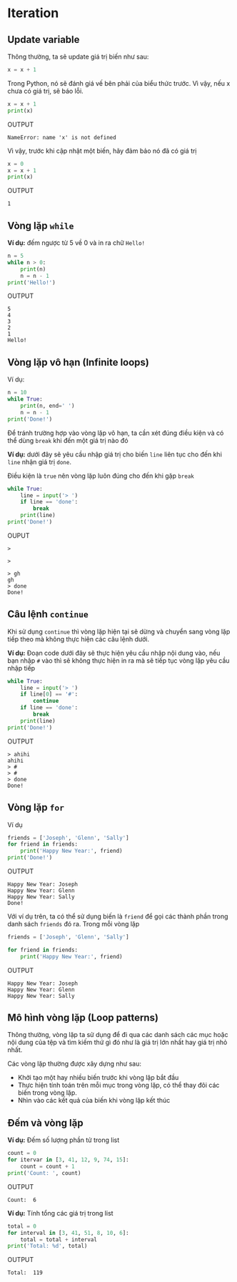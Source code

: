 # Iteration

## Update variable
Thông thường, ta sẽ update giá trị biến như sau:
```py
x = x + 1
```

Trong Python, nó sẽ đánh giá vế bên phải của biểu thức trước. Vì vậy, nếu x chưa có giá trị, sẽ báo lỗi.

```py
x = x + 1
print(x)
```
OUTPUT
```
NameError: name 'x' is not defined
```

Vì vậy, trước khi cập nhật một biến, hãy đảm bảo nó đã có giá trị
```py
x = 0
x = x + 1
print(x)
```
OUTPUT
```
1
```

## Vòng lặp `while`
**Ví dụ:** đếm ngược từ 5 về 0 và in ra chữ `Hello!`

```py
n = 5
while n > 0:
    print(n)
    n = n - 1
print('Hello!')
```

OUTPUT
```
5
4
3
2
1
Hello!
```

## Vòng lặp vô hạn (Infinite loops)
Ví dụ:
```py
n = 10
while True:
    print(n, end=' ')
    n = n - 1
print('Done!')
```

Để tránh trường hợp vào vòng lặp vô hạn, ta cần xét đúng điều kiện và có thể dùng `break` khi đến một giá trị nào đó

**Ví dụ:** dưới đây sẽ yêu cầu nhập giá trị cho biến `line` liên tục cho đến khi `line` nhận giá trị `done`.

Điều kiện là `true` nên vòng lặp luôn đúng cho đến khi gặp `break`
```py
while True:
    line = input('> ')
    if line == 'done':
        break
    print(line)
print('Done!')
```
OUPUT
```
> 

> 

> gh
gh
> done
Done!
```

## Câu lệnh `continue`
Khi sử dụng `continue` thì vòng lặp hiện tại sẽ dừng và chuyển sang vòng lặp tiếp theo mà không thực hiện các câu lệnh dưới.

**Ví dụ:** Đoạn code dưới đây sẽ thực hiện yêu cầu nhập nội dung vào, nếu bạn nhập `#` vào thì sẽ không thực hiện in ra mà sẽ tiếp tục vòng lặp yêu cầu nhập tiếp

```py
while True:
    line = input('> ')
    if line[0] == '#':
        continue
    if line == 'done':
        break
    print(line)
print('Done!')
```
OUTPUT
```
> ahihi
ahihi
> #
> #
> done
Done!
```

## Vòng lặp `for`
Ví dụ
```py
friends = ['Joseph', 'Glenn', 'Sally']
for friend in friends:
    print('Happy New Year:', friend)
print('Done!')
```
OUTPUT
```
Happy New Year: Joseph
Happy New Year: Glenn
Happy New Year: Sally
Done!
```

Với ví dụ trên, ta có thể sử dụng biến là `friend` để gọi các thành phần trong danh sách `friends` đó ra. Trong mỗi vòng lặp
```py
friends = ['Joseph', 'Glenn', 'Sally']

for friend in friends:
    print('Happy New Year:', friend)
```
OUTPUT
```
Happy New Year: Joseph
Happy New Year: Glenn
Happy New Year: Sally
```

## Mô hình vòng lặp (Loop patterns)
Thông thường, vòng lặp ta sử dụng để đi qua các danh sách các mục hoặc nội dung của tệp và tìm kiếm thứ gì đó như là giá trị lớn nhất hay giá trị nhỏ nhất.

Các vòng lặp thường được xây dựng như sau:
- Khởi tạo một hay nhiều biến trước khi vòng lặp bắt đầu
- Thực hiện tính toán trên mỗi mục trong vòng lặp, có thể thay đôi các biến trong vòng lặp.
- Nhìn vào các kết quả của biến khi vòng lặp kết thúc

## Đếm và vòng lặp
**Ví dụ:** Đếm số lượng phần tử trong list
```py
count = 0
for itervar in [3, 41, 12, 9, 74, 15]:
    count = count + 1
print('Count: ', count)
```
OUTPUT
```
Count:  6
```

**Ví dụ:** Tính tổng các giá trị trong list
```py
total = 0
for interval in [3, 41, 51, 8, 10, 6]:
    total = total + interval
print('Total: %d', total)
```
OUTPUT
```
Total:  119
```

## 